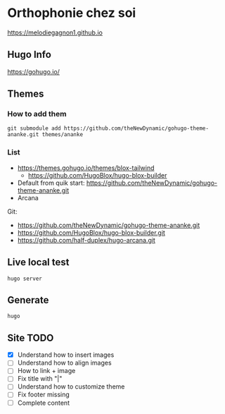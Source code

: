 # Orthophonie chez soi

https://melodiegagnon1.github.io

## Hugo Info

https://gohugo.io/

## Themes

### How to add them

`git submodule add https://github.com/theNewDynamic/gohugo-theme-ananke.git themes/ananke`

### List

* https://themes.gohugo.io/themes/blox-tailwind
  * https://github.com/HugoBlox/hugo-blox-builder
* Default from quik start: https://github.com/theNewDynamic/gohugo-theme-ananke.git
* Arcana

Git:
* https://github.com/theNewDynamic/gohugo-theme-ananke.git
* https://github.com/HugoBlox/hugo-blox-builder.git
* https://github.com/half-duplex/hugo-arcana.git

## Live local test

`hugo server`

## Generate

`hugo`

## Site TODO

* [x] Understand how to insert images
* [ ] Understand how to align images
* [ ] How to link + image
* [ ] Fix title with "|"
* [ ] Understand how to customize theme
* [ ] Fix footer missing
* [ ] Complete content
